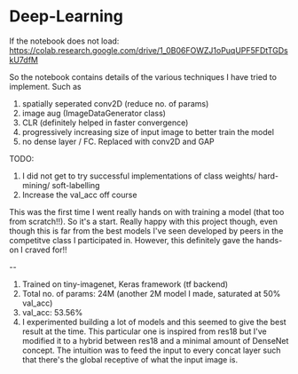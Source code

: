 # Deep-Learning

If the notebook does not load:
  https://colab.research.google.com/drive/1_0B06FOWZJ1oPuqUPF5FDtTGDskU7dfM

So the notebook contains details of the various techniques I have tried to implement. Such as 
1. spatially seperated conv2D (reduce no. of params)
2. image aug (ImageDataGenerator class)
3. CLR (definitely helped in faster convergence)
4. progressively increasing size of input image to better train the model
5. no dense layer / FC. Replaced with conv2D and GAP

TODO: 
1. I did not get to try successful implementations of class weights/ hard-mining/ soft-labelling
2. Increase the val_acc off course

This was the first time I went really hands on with training a model (that too from scratch!!). So it's a start.
Really happy with this project though, even though this is far from the best models I've seen developed by peers in the competitve class I participated in. However, this definitely gave the hands-on I craved for!!

--
1. Trained on tiny-imagenet, Keras framework (tf backend)
2. Total no. of params: 24M (another 2M model I made, saturated at 50% val_acc)
3. val_acc: 53.56%
4. I experimented building a lot of models and this seemed to give the best result at the time. 
This particular one is inspired from res18 but I've modified it to a hybrid between res18 and a minimal amount of DenseNet concept. 
The intuition was to feed the input to every concat layer such that there's the global receptive of what the input image is. 

